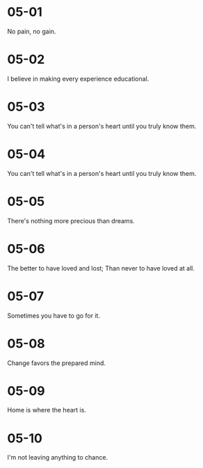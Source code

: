 # 05-01

No pain, no gain.

# 05-02

I believe in making every experience educational.

# 05-03

You can't tell what's in a person's heart until you truly know them.

# 05-04

You can't tell what's in a person's heart until you truly know them.

# 05-05

There's nothing more precious than dreams.

# 05-06

The better to have loved and lost; Than never to have loved at all.

# 05-07

Sometimes you have to go for it.

# 05-08

Change favors the prepared mind.

# 05-09

Home is where the heart is.

# 05-10

I'm not leaving anything to chance.
